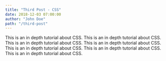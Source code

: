 ```yaml
---
title: "Third Post - CSS"
date: 2018-12-03 07:00:00
author: "John Doe"
path: "/third-post"
---
```


This is an in depth tutorial about CSS. This is an in depth tutorial about CSS. This is an in depth tutorial about CSS. This is an in depth tutorial about CSS. This is an in depth tutorial about CSS. This is an in depth tutorial about CSS. This is an in depth tutorial about CSS.
